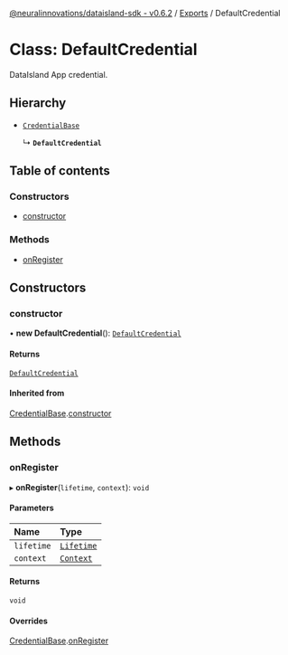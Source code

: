 [@neuralinnovations/dataisland-sdk - v0.6.2](../../README.md) / [Exports](../modules.md) / DefaultCredential

# Class: DefaultCredential

DataIsland App credential.

## Hierarchy

- [`CredentialBase`](CredentialBase.md)

  ↳ **`DefaultCredential`**

## Table of contents

### Constructors

- [constructor](DefaultCredential.md#constructor)

### Methods

- [onRegister](DefaultCredential.md#onregister)

## Constructors

### constructor

• **new DefaultCredential**(): [`DefaultCredential`](DefaultCredential.md)

#### Returns

[`DefaultCredential`](DefaultCredential.md)

#### Inherited from

[CredentialBase](CredentialBase.md).[constructor](CredentialBase.md#constructor)

## Methods

### onRegister

▸ **onRegister**(`lifetime`, `context`): `void`

#### Parameters

| Name | Type |
| :------ | :------ |
| `lifetime` | [`Lifetime`](Lifetime.md) |
| `context` | [`Context`](Context.md) |

#### Returns

`void`

#### Overrides

[CredentialBase](CredentialBase.md).[onRegister](CredentialBase.md#onregister)
